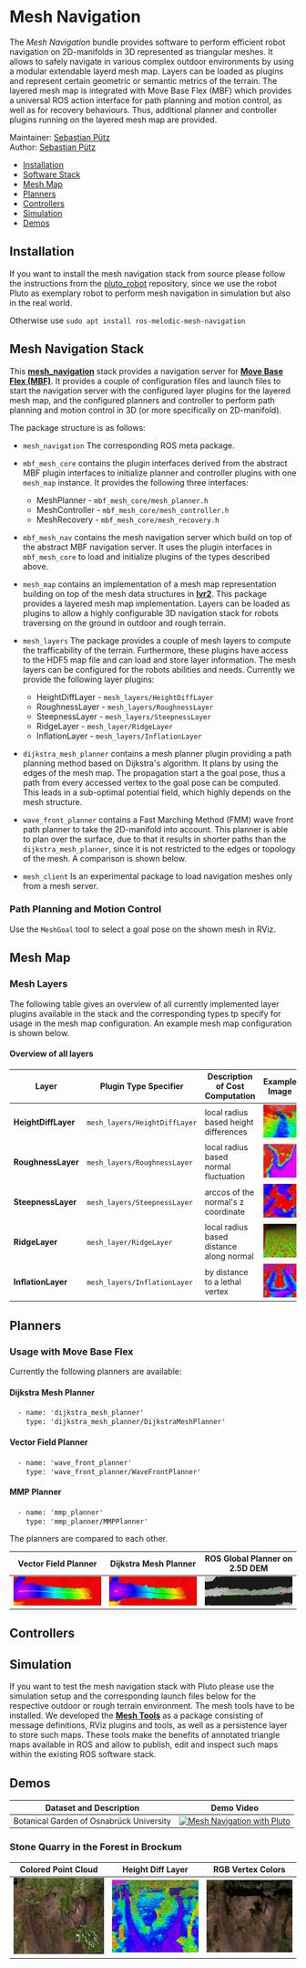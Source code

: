 # Mesh Navigation

The *Mesh Navigation* bundle provides software to perform efficient robot navigation on 2D-manifolds in 3D represented 
as triangular meshes. It allows to safely navigate in various complex outdoor environments by using a modular extendable
layerd mesh map. Layers can be loaded as plugins and represent certain geometric or semantic metrics of the terrain.
The layered mesh map is integrated with Move Base Flex (MBF) which provides a universal ROS action interface for path
planning and motion control, as well as for recovery behaviours. Thus, additional planner and controller plugins running
on the layered mesh map are provided.

Maintainer: [Sebastian Pütz](mailto:spuetz@uos.de)  
Author: [Sebastian Pütz](mailto:spuetz@uos.de)


* [Installation](#installation)
* [Software Stack](#mesh-navigation-stack)
* [Mesh Map](#mesh-map)
* [Planners](#planners)
* [Controllers](#controllers)
* [Simulation](#simulation)
* [Demos](#demos)


## Installation
If you want to install the mesh navigation stack from source please follow the instructions from the 
[pluto_robot](https://github.com/uos/pluto_robot) repository, since we use the robot Pluto as exemplary
robot to perform mesh navigation in simulation but also in the real world.

Otherwise use `sudo apt install ros-melodic-mesh-navigation`

## Mesh Navigation Stack
This **[mesh_navigation](https://github.com/uos/mesh_navigation)** stack provides a navigation server for 
**[Move Base Flex (MBF)](https://github.com/magazino/move_base_flex)**. It provides a couple of configuration files and launch 
files to start the navigation server with the configured layer plugins for the layered mesh map, and the configured
planners and controller to perform path planning and motion control in 3D (or more specifically on 2D-manifold). 

The package structure is as follows:

- `mesh_navigation` The corresponding ROS meta package.

- `mbf_mesh_core` contains the plugin interfaces derived from the abstract MBF plugin interfaces to initialize 
  planner and controller plugins with one `mesh_map` instance. It provides the following three interfaces:
  
  - MeshPlanner - `mbf_mesh_core/mesh_planner.h`
  - MeshController - `mbf_mesh_core/mesh_controller.h`
  - MeshRecovery - `mbf_mesh_core/mesh_recovery.h`

- `mbf_mesh_nav` contains the mesh navigation server which build on top of the abstract MBF navigation server.
  It uses the plugin interfaces in `mbf_mesh_core` to load and initialize plugins of the types described above.

- `mesh_map` contains an implementation of a mesh map representation building on top of the mesh data structures
  in **[lvr2](https://github.com/uos/lvr2)**. This package provides a layered mesh map implementation. Layers can be 
  loaded as plugins to allow a highly configurable 3D navigation stack for robots traversing on the ground in outdoor
  and rough terrain.
- `mesh_layers` The package provides a couple of mesh layers to compute the trafficability of the terrain. 
  Furthermore, these plugins have access to the HDF5 map file and can load and store layer information. 
  The mesh layers can be configured for the robots abilities and needs. Currently we provide the following layer plugins:
  - HeightDiffLayer - `mesh_layers/HeightDiffLayer`
  - RoughnessLayer - `mesh_layers/RoughnessLayer`
  - SteepnessLayer - `mesh_layers/SteepnessLayer`
  - RidgeLayer - `mesh_layer/RidgeLayer`
  - InflationLayer - `mesh_layers/InflationLayer`

- `dijkstra_mesh_planner` contains a mesh planner plugin providing a path planning method based on Dijkstra's algorithm.
  It plans by using the edges of the mesh map. The propagation start a the goal pose, thus a path from every accessed 
  vertex to the goal pose can be computed. This leads in a sub-optimal potential field, which highly depends on the mesh 
  structure.

- `wave_front_planner` contains a Fast Marching Method (FMM) wave front path planner to take the 2D-manifold into account.
  This planner is able to plan over the surface, due to that it results in shorter paths than the `dijkstra_mesh_planner`,
  since it is not restricted to the edges or topology of the mesh. A comparison is shown below.

- `mesh_client` Is an experimental package to load navigation meshes only from a mesh server.


### Path Planning and Motion Control
Use the `MeshGoal` tool to select a goal pose on the shown mesh in RViz. 

## Mesh Map

### Mesh Layers
The following table gives an overview of all currently implemented layer plugins available in the stack and the 
corresponding types tp specify for usage in the mesh map configuration. An example mesh map configuration is shown
below.

#### Overview of all layers

| Layer                | Plugin Type Specifier           | Description of Cost Computation          |  Example Image                                                                           |
|----------------------|---------------------------------|------------------------------------------|------------------------------------------------------------------------------------------|
| **HeightDiffLayer**  | `mesh_layers/HeightDiffLayer`   | local radius based height differences    |  ![HeightDiffLayer](docs/images/costlayers/height_diff.jpg?raw=true "Height Diff Layer") |
| **RoughnessLayer**   | `mesh_layers/RoughnessLayer`    | local radius based normal fluctuation    |  ![RoughnessLayer](docs/images/costlayers/roughness.jpg?raw=true "Roughness Layer")      | 
| **SteepnessLayer**   | `mesh_layers/SteepnessLayer`    | arccos of the normal's z coordinate      |  ![SteepnessLayer](docs/images/costlayers/steepness.jpg?raw=true "Steepness Layer")      |
| **RidgeLayer**       | `mesh_layer/RidgeLayer`         | local radius based distance along normal |  ![RidgeLayer](docs/images/costlayers/ridge.jpg?raw=true "RidgeLayer")                   |
| **InflationLayer**   | `mesh_layers/InflationLayer`    | by distance to a lethal vertex           |  ![InflationLayer](docs/images/costlayers/inflation.jpg?raw=true "Inflation Layer")      |

## Planners

### Usage with Move Base Flex
Currently the following planners are available:
#### Dijkstra Mesh Planner
```
  - name: 'dijkstra_mesh_planner'
    type: 'dijkstra_mesh_planner/DijkstraMeshPlanner'
```
#### Vector Field Planner
```
  - name: 'wave_front_planner'
    type: 'wave_front_planner/WaveFrontPlanner'
```
#### MMP Planner
```
  - name: 'mmp_planner'
    type: 'mmp_planner/MMPPlanner'
```
The planners are compared to each other.

| Vector Field Planner |  Dijkstra Mesh Planner | ROS Global Planner on 2.5D DEM |
|----------------------|------------------------|--------------------------------|
|![VectorFieldPlanner](docs/images/stone_quarry/fmm_pot.jpg?raw=true "Vector Field Planner") | ![DijkstraMeshPlanner](docs/images/stone_quarry/dijkstra_pot.jpg?raw=true "Dijkstra Mesh Planner") | ![2D-DEM-Planner](docs/images/stone_quarry/dem_side.jpg?raw=true "2D DEM Planner") |

## Controllers

## Simulation
If you want to test the mesh navigation stack with Pluto please use the simulation setup and the corresponding launch
files below for the respective outdoor or rough terrain environment. The mesh tools have to be installed.
We developed the **[Mesh Tools](https://github.com/uos/mesh_tools)** as a package consisting of message definitions, RViz plugins and tools, as well as a
persistence layer to store such maps. These tools make the benefits of annotated triangle maps available in ROS and
allow to publish, edit and inspect such maps within the existing ROS software stack.

## Demos
| Dataset and Description                  | Demo Video                            |
|------------------------------------------|---------------------------------------| 
| Botanical Garden of Osnabrück University | [![Mesh Navigation with Pluto](http://img.youtube.com/vi/qAUWTiqdBM4/0.jpg)](http://www.youtube.com/watch?v=qAUWTiqdBM4)|

### Stone Quarry in the Forest in Brockum
| Colored Point Cloud | Height Diff Layer | RGB Vertex Colors |
|---------------------|-------------------|-------------------|
|![StoneQuarryPointCLoud](docs/images/stone_quarry/cloud.png?raw=true "Stone Quarry Point Cloud")|![StoneQuarryHeightDiff](docs/images/stone_quarry/height_diff.jpg?raw=true "Stone Quarry Height Diff")|![StoneQuarryVertexColors](docs/images/stone_quarry/mesh_rgb.jpg?raw=true "Stone Quarry Vertex Colors")|

